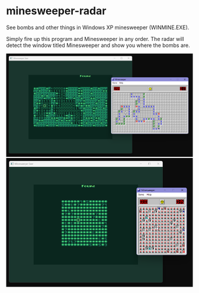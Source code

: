 # minesweeper-radar
See bombs and other things in Windows XP minesweeper (WINMINE.EXE).

Simply fire up this program and Minesweeper in any order. The radar will detect the window titled Minesweeper and show you where the bombs are.

![Okay but why though?](preview_a.png?raw=true "This should be illegal.")
![Just why?](preview_b.png?raw=true "Very cool, thank you.")
